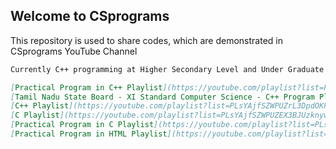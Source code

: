 ## Welcome to CSprograms

This repository is used to share codes, which are demonstrated in CSprograms YouTube Channel
```markdown
Currently C++ programming at Higher Secondary Level and Under Graduate level are going.

[Practical Program in C++ Playlist](https://youtube.com/playlist?list=PLsYAjfSZWPUZR-6mtp0xe0uqVKWD-7YB-)
[Tamil Nadu State Board - XI Standard Computer Science - C++ Program Playlist ](https://youtube.com/playlist?list=PLsYAjfSZWPUaLV4-KDTTBCBQ9VsWiijuO)
[C++ Playlist](https://youtube.com/playlist?list=PLsYAjfSZWPUZrL3DpdOKPENm_2nrbnnea)
[C Playlist](https://youtube.com/playlist?list=PLsYAjfSZWPUZEX3BJUzknyw4bu2hEiVWR)
[Practical Program in C Playlist](https://youtube.com/playlist?list=PLsYAjfSZWPUaPK1zC-KuJ-AWbI1BuY-N5)
[Practical Program in HTML Playlist](https://youtube.com/playlist?list=PLsYAjfSZWPUa3RJff1OJmu1qayR81T7DY)

```
